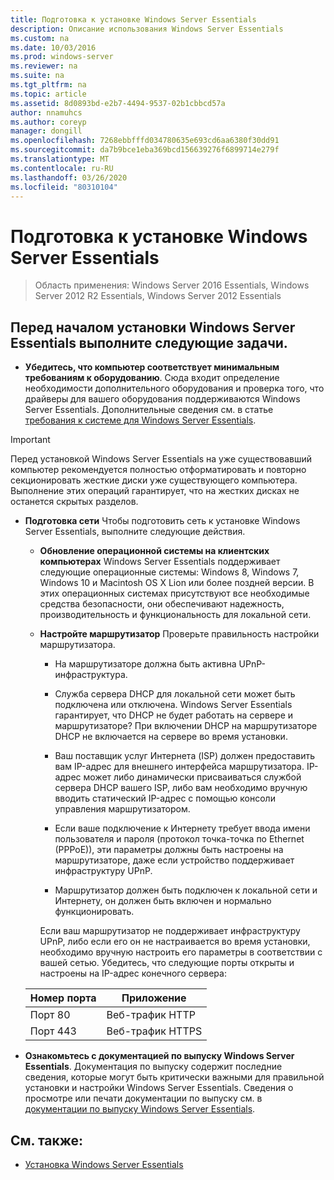 ```yaml
---
title: Подготовка к установке Windows Server Essentials
description: Описание использования Windows Server Essentials
ms.custom: na
ms.date: 10/03/2016
ms.prod: windows-server
ms.reviewer: na
ms.suite: na
ms.tgt_pltfrm: na
ms.topic: article
ms.assetid: 8d0893bd-e2b7-4494-9537-02b1cbbcd57a
author: nnamuhcs
ms.author: coreyp
manager: dongill
ms.openlocfilehash: 7268ebbfffd034780635e693cd6aa6380f30dd91
ms.sourcegitcommit: da7b9bce1eba369bcd156639276f6899714e279f
ms.translationtype: MT
ms.contentlocale: ru-RU
ms.lasthandoff: 03/26/2020
ms.locfileid: "80310104"
---
```

# <a name="before-you-install-windows-server-essentials"></a>Подготовка к установке Windows Server Essentials

>Область применения: Windows Server 2016 Essentials, Windows Server 2012 R2 Essentials, Windows Server 2012 Essentials

##  <a name="before-you-begin-your-installation-of--windows-server-essentials-perform-the-following-tasks"></a><a name="BKMK_BeforeYouBegin"></a>Перед началом установки Windows Server Essentials выполните следующие задачи.  

-   **Убедитесь, что компьютер соответствует минимальным требованиям к оборудованию**. Сюда входит определение необходимости дополнительного оборудования и проверка того, что драйверы для вашего оборудования поддерживаются Windows Server Essentials. Дополнительные сведения см. в статье [требования к системе для Windows Server Essentials](../get-started/system-requirements.md).   

> [!IMPORTANT]
> Перед установкой Windows Server Essentials на уже существовавший компьютер рекомендуется полностью отформатировать и повторно секционировать жесткие диски уже существующего компьютера. Выполнение этих операций гарантирует, что на жестких дисках не останется скрытых разделов.  

- **Подготовка сети** Чтобы подготовить сеть к установке Windows Server Essentials, выполните следующие действия.  


  - **Обновление операционной системы на клиентских компьютерах**  Windows Server Essentials поддерживает следующие операционные системы: Windows 8, Windows 7, Windows 10 и Macintosh OS X Lion или более поздней версии. В этих операционных системах присутствуют все необходимые средства безопасности, они обеспечивают надежность, производительность и функциональность для локальной сети.  

  - **Настройте маршрутизатор** Проверьте правильность настройки маршрутизатора.  

    -   На маршрутизаторе должна быть активна UPnP-инфраструктура.  

    -   Служба сервера DHCP для локальной сети может быть подключена или отключена.  Windows Server Essentials гарантирует, что DHCP не будет работать на сервере и маршрутизаторе? При включении DHCP на маршрутизаторе DHCP не включается на сервере во время установки.  

    -   Ваш поставщик услуг Интернета (ISP) должен предоставить вам IP-адрес для внешнего интерфейса маршрутизатора. IP-адрес может либо динамически присваиваться службой сервера DHCP вашего ISP, либо вам необходимо вручную вводить статический IP-адрес с помощью консоли управления маршрутизатором.  

    -   Если ваше подключение к Интернету требует ввода имени пользователя и пароля (протокол точка-точка по Ethernet (PPPoE)), эти параметры должны быть настроены на маршрутизаторе, даже если устройство поддерживает инфраструктуру UPnP.  

    -   Маршрутизатор должен быть подключен к локальной сети и Интернету, он должен быть включен и нормально функционировать.  

    Если ваш маршрутизатор не поддерживает инфраструктуру UPnP, либо если его он не настраивается во время установки, необходимо вручную настроить его параметры в соответствии с вашей сетью. Убедитесь, что следующие порты открыты и настроены на IP-адрес конечного сервера:  

  |Номер порта|Приложение|  
  |-----------------|-----------------|  
  |Порт 80|Веб-трафик HTTP|  
  |Порт 443|Веб-трафик HTTPS|  


- **Ознакомьтесь с документацией по выпуску Windows Server Essentials**. Документация по выпуску содержит последние сведения, которые могут быть критически важными для правильной установки и настройки Windows Server Essentials. Сведения о просмотре или печати документации по выпуску см. в [документации по выпуску Windows Server Essentials](../get-started/release-notes.md).  

## <a name="see-also"></a>См. также:  

-   [Установка Windows Server Essentials](Install-Windows-Server-Essentials.md)

